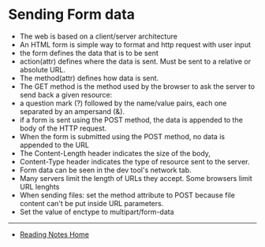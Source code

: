 # Sending Form data

- The web is based on a client/server architecture
- An HTML form is simple way to format and http request with user input
- the form defines the data that is to be sent
- action(attr) defines where the data is sent. Must be sent to a relative or absolute URL.
- The method(attr) defines how data is sent.
- The GET method is the method used by the browser to ask the server to send back a given resource:
- a question mark (?) followed by the name/value pairs, each one separated by an ampersand (&).
- if a form is sent using the POST method, the data is appended to the body of the HTTP request.
- When the form is submitted using the POST method, no data is appended to the URL
- The Content-Length header indicates the size of the body,
- Content-Type header indicates the type of resource sent to the server.
- Form data can be seen in the dev tool's network tab.
- Many servers limit the length of URLs they accept.  Some browsers limit URL lenghts
- When sending files: set the method attribute to POST because file content can't be put inside URL parameters.
- Set the value of enctype to multipart/form-data

---

- [Reading Notes Home](https://vektur.github.io/reading-notes/)
